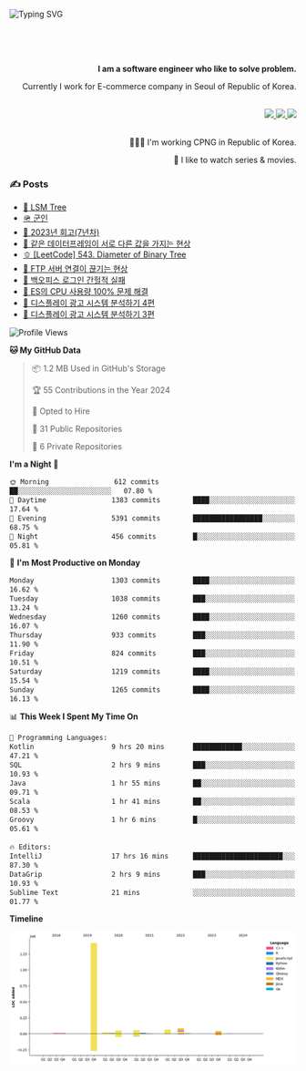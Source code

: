 ![Typing SVG](https://readme-typing-svg.herokuapp.com/?lines=Hello,+I'm+Changkwon+😎&height=150&width=1024&size=40&color=458588&background=282828&center=true&vCenter=true&multiline=false&duration=2000&pause=0)

<div align=right>
  <br/>
  <br/>  
  <br/>
  
  **I am a software engineer who like to solve problem.**<br/>
  
  Currently I work for E-commerce company in Seoul of Republic of Korea.<br/>
  <br/>

  <a href="https://www.linkedin.com/in/spearkkk/" target="_blank">
    <img src="https://img.shields.io/badge/LinkedIn-305D61.svg?&style=for-the-badge&logo=linkedin&logoColor=ffffff&labelColor=305D61&logoWidth=20"/>
  </a>
  <a href="http://spearkkk.dev/en/resume/" target="_blank">
    <img src="https://img.shields.io/badge/resume-305D61.svg?&style=for-the-badge&logo=ReadtheDocs&logoColor=ffffff&labelColor=305D61&logoWidth=20"/>
  </a>
  <a href="https://spearkkk.dev/" target="_blank">
    <img src="https://img.shields.io/badge/blog-305D61.svg?&style=for-the-badge&logo=ReadtheDocs&logoColor=ffffff&labelColor=305D61&logoWidth=20"/>
  </a>
  
  <br/>
  <br/>
  
  👨🏼‍💻 I'm working CPNG in Republic of Korea.
  <br/>
  
  🍿 I like to watch series & movies.
  <br/>

</div>
  
<div align=left>
  
  <div>
    
  ### ✍️ Posts
    
  </div>
  
  <!-- BLOGPOSTS:START -->
- [🌽 LSM Tree](https://spearkkk.dev/lsm-tree)
- [🪖 군인](https://spearkkk.dev/soldier)
- [📝 2023년 회고(7년차)](https://spearkkk.dev/7%EB%85%84%EC%B0%A8-%ED%9A%8C%EA%B3%A0)
- [🍞 같은 데이터프레임이 서로 다른 값을 가지는 현상](https://spearkkk.dev/two-dataframe-have-another-value)
- [🫑 [LeetCode] 543. Diameter of Binary Tree](https://spearkkk.dev/leetcode-543-diameter-of-binary-tree)
- [🍂 FTP 서버 연결이 끊기는 현상](https://spearkkk.dev/ftp-server-connection-failure)
- [🍆 백오피스 로그인 간헐적 실패](https://spearkkk.dev/back-office-login-failure)
- [🧄 ES의 CPU 사용량 100% 문제 해결](https://spearkkk.dev/es-cpu-100-trouble-shooting)
- [🍈 디스플레이 광고 시스템 분석하기 4편](https://spearkkk.dev/display-advertising-system-analysis-4)
- [🍊 디스플레이 광고 시스템 분석하기 3편](https://spearkkk.dev/display-advertising-system-analysis-3)
<!-- BLOGPOSTS:END -->

  
<!--START_SECTION:waka-->
![Profile Views](http://img.shields.io/badge/Profile%20Views-3-blue)

**🐱 My GitHub Data** 

> 📦 1.2 MB Used in GitHub's Storage 
 > 
> 🏆 55 Contributions in the Year 2024
 > 
> 💼 Opted to Hire
 > 
> 📜 31 Public Repositories 
 > 
> 🔑 6 Private Repositories 
 > 
**I'm a Night 🦉** 

```text
🌞 Morning                612 commits         ██░░░░░░░░░░░░░░░░░░░░░░░   07.80 % 
🌆 Daytime                1383 commits        ████░░░░░░░░░░░░░░░░░░░░░   17.64 % 
🌃 Evening                5391 commits        █████████████████░░░░░░░░   68.75 % 
🌙 Night                  456 commits         █░░░░░░░░░░░░░░░░░░░░░░░░   05.81 % 
```
📅 **I'm Most Productive on Monday** 

```text
Monday                   1303 commits        ████░░░░░░░░░░░░░░░░░░░░░   16.62 % 
Tuesday                  1038 commits        ███░░░░░░░░░░░░░░░░░░░░░░   13.24 % 
Wednesday                1260 commits        ████░░░░░░░░░░░░░░░░░░░░░   16.07 % 
Thursday                 933 commits         ███░░░░░░░░░░░░░░░░░░░░░░   11.90 % 
Friday                   824 commits         ███░░░░░░░░░░░░░░░░░░░░░░   10.51 % 
Saturday                 1219 commits        ████░░░░░░░░░░░░░░░░░░░░░   15.54 % 
Sunday                   1265 commits        ████░░░░░░░░░░░░░░░░░░░░░   16.13 % 
```


📊 **This Week I Spent My Time On** 

```text
💬 Programming Languages: 
Kotlin                   9 hrs 20 mins       ████████████░░░░░░░░░░░░░   47.21 % 
SQL                      2 hrs 9 mins        ███░░░░░░░░░░░░░░░░░░░░░░   10.93 % 
Java                     1 hr 55 mins        ██░░░░░░░░░░░░░░░░░░░░░░░   09.71 % 
Scala                    1 hr 41 mins        ██░░░░░░░░░░░░░░░░░░░░░░░   08.53 % 
Groovy                   1 hr 6 mins         █░░░░░░░░░░░░░░░░░░░░░░░░   05.61 % 

🔥 Editors: 
IntelliJ                 17 hrs 16 mins      ██████████████████████░░░   87.30 % 
DataGrip                 2 hrs 9 mins        ███░░░░░░░░░░░░░░░░░░░░░░   10.93 % 
Sublime Text             21 mins             ░░░░░░░░░░░░░░░░░░░░░░░░░   01.77 % 
```

**Timeline**

![Lines of Code chart](https://raw.githubusercontent.com/spearkkk/spearkkk/main/assets/bar_graph.png)


<!--END_SECTION:waka-->
</div>

